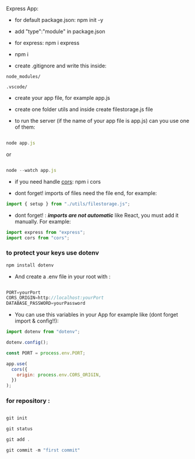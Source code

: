 Express App:

- for default package.json: npm init -y

- add "type":"module" in package.json

- for express: npm i express

- npm i

- create .gitignore and write this inside:

```
node_modules/

.vscode/

```

- create your app file, for example app.js

- create one folder utils and inside create filestorage.js file

- to run the server (if the name of your app file is app.js) can you use one of them:

```javascript

node app.js

```

or

```javascript

node --watch app.js


```

- if you need handle [cors](https://www.npmjs.com/package/cors): npm i cors

- dont forget! imports of files need the file end, for example:

```javascript
import { setup } from "./utils/filestorage.js";
```

- dont forget! : **_imports are not automatic_** like React, you must add it manually. For example:

```javascript
import express from "express";
import cors from "cors";
```

### to protect your keys use dotenv

```javascript
npm install dotenv

```

- And create a .env file in your root with :

```javascript

PORT=yourPort
CORS_ORIGIN=http://localhost:yourPort
DATABASE_PASSWORD=yourPassword

```

- You can use this variables in your App for example like (dont forget import & config!!):

```javascript
import dotenv from "dotenv";

dotenv.config();

const PORT = process.env.PORT;

app.use(
  cors({
    origin: process.env.CORS_ORIGIN,
  })
);
```

### for repository :

```javascript

git init

git status

git add .

git commit -m "first commit"

```

